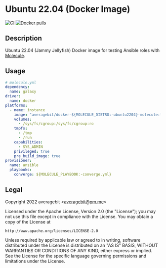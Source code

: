 # Ubuntu 22.04 (Docker Image)

[![CI](https://github.com/averagebit/docker-ubuntu2204-molecule/workflows/Release/badge.svg?branch=main&event=push)](https://github.com/averagebit/docker-molecule-ubuntu2204/actions?query=workflow%3ARelease) [![Docker pulls](https://img.shields.io/docker/pulls/averagebit/docker-ubuntu2204-molecule)](https://hub.docker.com/r/averagebit/docker-ubuntu2204-molecule/)

## Description

Ubuntu 22.04 (Jammy Jellyfish) Docker image for testing Ansible roles with [Molecule](https://molecule.readthedocs.io/en/latest/index.html).

## Usage

```yaml
# molecule.yml
dependency:
  name: galaxy
driver:
  name: docker
platforms:
  - name: instance
    image: "averagebit/docker-${MOLECULE_DISTRO:-ubuntu2204}-molecule:latest"
    volumes:
      - /sys/fs/cgroup:/sys/fs/cgroup:ro
    tmpfs:
      - /tmp
      - /run
    capabilities:
      - SYS_ADMIN
    privileged: true
    pre_build_image: true
provisioner:
  name: ansible
  playbooks:
    converge: ${MOLECULE_PLAYBOOK:-converge.yml}
```

## Legal

Copyright 2022 averagebit <[averagebit@pm.me](mailto:averagebit@pm.me)>

Licensed under the Apache License, Version 2.0 (the "License"); you may
not use this file except in compliance with the License. You may obtain
a copy of the License at

    http://www.apache.org/licenses/LICENSE-2.0

Unless required by applicable law or agreed to in writing, software
distributed under the License is distributed on an "AS IS" BASIS,
WITHOUT WARRANTIES OR CONDITIONS OF ANY KIND, either express or implied.
See the License for the specific language governing permissions and
limitations under the License.

